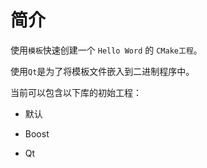 # 简介

使用`模板`快速创建一个 `Hello Word` 的 `CMake工程`。

使用`Qt`是为了将模板文件嵌入到二进制程序中。

当前可以包含以下库的初始工程：

- 默认

- Boost

- Qt